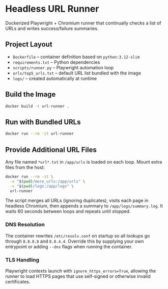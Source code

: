 # Headless URL Runner

Dockerized Playwright + Chromium runner that continually checks a list of URLs and writes success/failure summaries.

## Project Layout
- `Dockerfile` – container definition based on `python:3.12-slim`
- `requirements.txt` – Python dependencies
- `scripts/runner.py` – Playwright automation loop
- `urls/top5_urls.txt` – default URL list bundled with the image
- `logs/` – created automatically at runtime

## Build the Image
```bash
docker build -t url-runner .
```

## Run with Bundled URLs
```bash
docker run --rm -it url-runner
```

## Provide Additional URL Files
Any file named `*url*.txt` in `/app/urls` is loaded on each loop. Mount extra files from the host:
```bash
docker run --rm -it \
  -v "$(pwd)/more_urls:/app/urls" \
  -v "$(pwd)/logs:/app/logs" \
  url-runner
```

The script merges all URLs (ignoring duplicates), visits each page in headless Chromium, then appends a summary to `/app/logs/summary.log`. It waits 60 seconds between loops and repeats until stopped.

### DNS Resolution
The container rewrites `/etc/resolv.conf` on startup so all lookups go through `8.8.8.8` and `8.8.4.4`. Override this by supplying your own entrypoint or adding `--dns` flags when running the container.

### TLS Handling
Playwright contexts launch with `ignore_https_errors=True`, allowing the runner to load HTTPS pages that use self-signed or otherwise invalid certificates.
